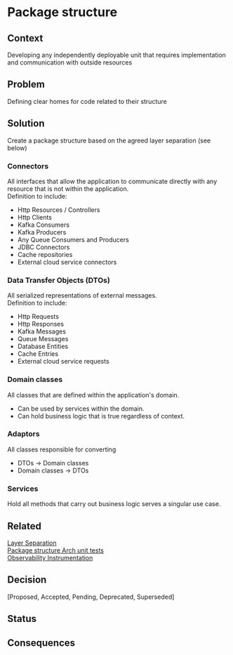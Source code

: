 # Package structure

## Context
Developing any independently deployable unit that requires implementation and communication with outside resources

## Problem
Defining clear homes for code related to their structure

## Solution
Create a package structure based on the agreed layer separation (see below)

### Connectors  
All interfaces that allow the application to communicate directly with any resource that is not within the application.  
Definition to include: 
- Http Resources / Controllers
- Http Clients
- Kafka Consumers
- Kafka Producers
- Any Queue Consumers and Producers
- JDBC Connectors
- Cache repositories
- External cloud service connectors

### Data Transfer Objects (DTOs) 
All serialized representations of external messages.  
Definition to include:  
- Http Requests
- Http Responses
- Kafka Messages
- Queue Messages
- Database Entities
- Cache Entries
- External cloud service requests

### Domain classes  
All classes that are defined within the application's domain. 
- Can be used by services within the domain.  
- Can hold business logic that is true regardless of context.

### Adaptors
All classes responsible for converting 
- DTOs -> Domain classes
- Domain classes -> DTOs

### Services
Hold all methods that carry out business logic serves a singular use case. 

## Related
[Layer Separation](layer-seperation.md)  
[Package structure Arch unit tests](../testing/arch%20unit/package-structure.md)  
[Observability Instrumentation](../observability/intrumentation.md)

## Decision
[Proposed, Accepted, Pending, Deprecated, Superseded]

## Status

## Consequences
